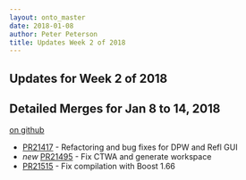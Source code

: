 ```yaml
---
layout: onto_master
date: 2018-01-08
author: Peter Peterson
title: Updates Week 2 of 2018
---
```

Updates for Week 2 of 2018
--------------------------

Detailed Merges for Jan 8 to 14, 2018
-------------------------------------
[on github](https://github.com/mantidproject/mantid/pulls?q=is%3Apr+merged%3A2018-01-09..2018-01-14)

* [PR21417](https://github.com/mantidproject/mantid/pull/21417) - Refactoring and bug fixes for DPW and Refl GUI
* *new* [PR21495](https://github.com/mantidproject/mantid/pull/21495) - Fix CTWA and generate workspace
* [PR21515](https://github.com/mantidproject/mantid/pull/21515) - Fix compilation with Boost 1.66
